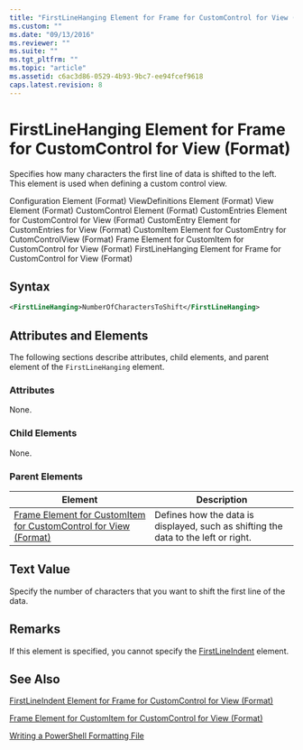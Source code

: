 ```yaml
---
title: "FirstLineHanging Element for Frame for CustomControl for View (Format) | Microsoft Docs"
ms.custom: ""
ms.date: "09/13/2016"
ms.reviewer: ""
ms.suite: ""
ms.tgt_pltfrm: ""
ms.topic: "article"
ms.assetid: c6ac3d86-0529-4b93-9bc7-ee94fcef9618
caps.latest.revision: 8
---
```

# FirstLineHanging Element for Frame for CustomControl for View (Format)

Specifies how many characters the first line of data is shifted to the left. This element is used when defining a custom control view.

Configuration Element (Format)
ViewDefinitions Element (Format)
View Element (Format)
CustomControl Element (Format)
CustomEntries Element for CustomControl for View (Format)
CustomEntry Element for CustomEntries for View (Format)
CustomItem Element for CustomEntry for CutomControlView (Format)
Frame Element for CustomItem for CustomControl for View (Format)
FirstLineHanging Element for Frame for CustomControl for View (Format)

## Syntax

```xml
<FirstLineHanging>NumberOfCharactersToShift</FirstLineHanging>
```

## Attributes and Elements

The following sections describe attributes, child elements, and parent element of the `FirstLineHanging` element.

### Attributes

None.

### Child Elements

None.

### Parent Elements

|Element|Description|
|-------------|-----------------|
|[Frame Element for CustomItem for CustomControl for View (Format)](./frame-element-for-customitem-for-customcontrol-for-view-format.md)|Defines how the data is displayed, such as shifting the data to the left or right.|

## Text Value

Specify the number of characters that you want to shift the first line of the data.

## Remarks

If this element is specified, you cannot specify the [FirstLineIndent](./firstlineindent-element-for-frame-for-customcontrol-for-view-format.md) element.

## See Also

[FirstLineIndent Element for Frame for CustomControl for View (Format)](./firstlineindent-element-for-frame-for-customcontrol-for-view-format.md)

[Frame Element for CustomItem for CustomControl for View (Format)](./frame-element-for-customitem-for-customcontrol-for-view-format.md)

[Writing a PowerShell Formatting File](./writing-a-powershell-formatting-file.md)
